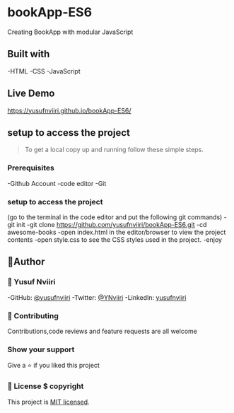 # bookApp-ES6
Creating BookApp with   modular JavaScript

## Built with

-HTML
-CSS
-JavaScript

## Live Demo
 https://yusufnviiri.github.io/bookApp-ES6/

## setup to access the project

> To get a local copy up and running follow these simple steps.

### Prerequisites

-Github Account
-code editor
-Git

### setup to access the project

(go to the terminal in the code editor and put the following git commands)
-git init
-git clone https://github.com/yusufnviiri/bookApp-ES6.git
-cd awesome-books
-open index.html in the editor/browser to view the project contents
-open style.css to see the CSS styles used in the project.
-enjoy

## 👤Author 
### 👤 Yusuf Nviiri 

-GitHub: [@yusufnviiri](https://github.com/yusufnviiri)
-Twitter: [@YNviiri](https://twitter.com/YNviiri)
-LinkedIn: [yusufnviiri]( https://www.linkedin.com/in/yusuf-nviiri-8b4146206/)







### 🤝 Contributing

Contributions,code reviews and feature requests are all welcome

### Show your support

Give a ⭐️ if you liked this project

### 📝 License $ copyright


This project is [MIT licensed](LICENSE).
